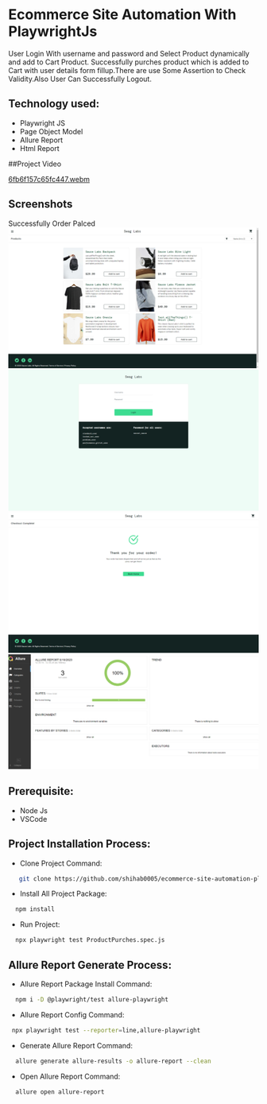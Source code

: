 # Ecommerce Site Automation With PlaywrightJs
User Login With username and password and Select Product dynamically and add to Cart Product.
Successfully purches product which is added to Cart with user details form fillup.There are use Some Assertion 
to Check Validity.Also User Can Successfully Logout.

## Technology used:
- Playwright JS
- Page Object  Model
- Allure Report
- Html Report

##Project Video

[6fb6f157c65fc447.webm](https://github.com/shihab0005/ecommerce-site-automation-playwrightJS-page-object-model-allure-reports/assets/41753677/dace57a8-45a1-441b-aa1f-7b7f94fa51b5)

## Screenshots 
Successfully Order Palced
![App Screenshot](https://github.com/shihab0005/ecommerce-site-automation-playwrightJS-page-object-model-allure-reports/blob/main/outputs/test-finished-1%20copy%202.png?raw=true)
![App Screenshot](https://github.com/shihab0005/ecommerce-site-automation-playwrightJS-page-object-model-allure-reports/blob/main/outputs/test-finished-1%20copy.png?raw=true)
![App Screenshot](https://github.com/shihab0005/ecommerce-site-automation-playwrightJS-page-object-model-allure-reports/blob/main/outputs/test-finished-1.png?raw=true)
![App Screenshot](https://github.com/shihab0005/ecommerce-site-automation-playwrightJS-page-object-model-allure-reports/blob/main/outputs/Capture.PNG?raw=true)

## Prerequisite:
- Node Js
- VSCode
  
## Project Installation Process:

- Clone Project Command:
```bash
   git clone https://github.com/shihab0005/ecommerce-site-automation-playwrightJS-page-object-model-allure-reports.git 
```
- Install All Project Package:
```bash
  npm install  
```
- Run Project:
```bash
  npx playwright test ProductPurches.spec.js
```

## Allure Report Generate Process:

- Allure Report Package Install Command:
```bash
  npm i -D @playwright/test allure-playwright
```
- Allure Report Config Command:
```bash
 npx playwright test --reporter=line,allure-playwright  
```
- Generate Allure Report Command:
```bash
  allure generate allure-results -o allure-report --clean
```
- Open Allure Report Command:
```bash
  allure open allure-report
```

